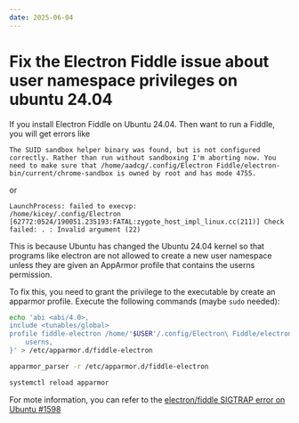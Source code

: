 ```yaml
---
date: 2025-06-04 
---
```


# Fix the Electron Fiddle issue about user namespace privileges on ubuntu 24.04

If you install Electron Fiddle on Ubuntu 24.04. Then want to run a Fiddle, you will get errors like 
```
The SUID sandbox helper binary was found, but is not configured correctly. Rather than run without sandboxing I'm aborting now. You need to make sure that /home/aadcg/.config/Electron Fiddle/electron-bin/current/chrome-sandbox is owned by root and has mode 4755.
```
or 

```
LaunchProcess: failed to execvp:
/home/kicey/.config/Electron
[62772:0524/190051.235193:FATAL:zygote_host_impl_linux.cc(211)] Check failed: . : Invalid argument (22) 
```

This is because Ubuntu has changed the Ubuntu 24.04 kernel so that programs like electron are not allowed to create a new user namespace unless they are given an AppArmor profile that contains the userns permission.

To fix this, you need to grant the privilege to the executable by create an apparmor profile. Execute the following commands (maybe `sudo` needed):

```bash
echo 'abi <abi/4.0>,
include <tunables/global>
profile fiddle-electron /home/'$USER'/.config/Electron\ Fiddle/electron-bin/current/electron flags=(unconfined) {
    userns,
}' > /etc/apparmor.d/fiddle-electron
```

```bash
apparmor_parser -r /etc/apparmor.d/fiddle-electron
```

```bash
systemctl reload apparmor
```

For mote information, you can refer to the [electron/fiddle SIGTRAP error on Ubuntu #1598](https://github.com/electron/fiddle/issues/1598)